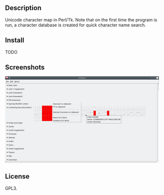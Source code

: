 ## Description

Unicode character map in Perl/Tk. Note that on the first time the program is
run, a character database is created for quick character name search.

## Install

TODO

## Screenshots

![Ucdmap](ucdmap.png)

## License

GPL3.
